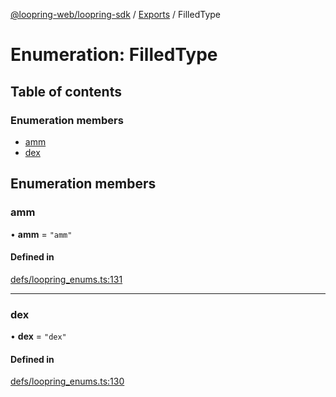 [@loopring-web/loopring-sdk](../README.md) / [Exports](../modules.md) / FilledType

# Enumeration: FilledType

## Table of contents

### Enumeration members

- [amm](FilledType.md#amm)
- [dex](FilledType.md#dex)

## Enumeration members

### amm

• **amm** = `"amm"`

#### Defined in

[defs/loopring_enums.ts:131](https://github.com/Loopring/loopring_sdk/blob/31d2a2e/src/defs/loopring_enums.ts#L131)

___

### dex

• **dex** = `"dex"`

#### Defined in

[defs/loopring_enums.ts:130](https://github.com/Loopring/loopring_sdk/blob/31d2a2e/src/defs/loopring_enums.ts#L130)
